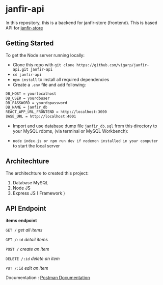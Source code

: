 # janfir-api

In this repository, this is a backend for janfir-store (frontend). This is based API for [janfir-store](https://github.com/vigarp/janfir-store)

## Getting Started

To get the Node server running locally:

- Clone this repo with `git clone https://github.com/vigarp/janfir-api.git janfir-api`
- `cd janfir-api`
- `npm install` to install all required dependencies
- Create a `.env` file and add following:

```sh
DB_HOST = yourlocalhost
DB_USER = yourdbuser
DB_PASSWORD = yourdbpassword
DB_NAME = janfir_db
REACT_APP_URL_FRONTEND = http://localhost:3000
BASE_URL = http://localhost:4001
```

- Import and use database dump file `janfir_db.sql` from this directory to your MySQL rdbms, (via terminal or MySQL Workbench):

- `node index.js or npm run dev if nodemon installed in your computer` to start the local server

## Architechture

The architechture to created this project:

1. Database MySQL
2. Node JS
3. Express JS ( Framework )

## API Endpoint

**items endpoint**

`GET /`
_get all items_

`GET /:id`
_detail items_

`POST /`
_create an item_

`DELETE /:id`
_delete an item_

`PUT /:id`
_edit an item_

Documentation : [Postman Documentation](https://documenter.getpostman.com/view/17417645/UyxkjkcQ)
